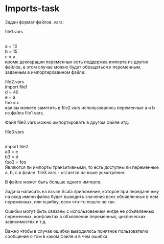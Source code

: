# Imports-task
Задан формат файлов .vars:

file1.vars

<br/>a = 10
<br/>b = 15
<br/>c = a
<br/>кроме декларации переменных есть поддержка импорта из других файлов, в этом случае можно будет обращаться к переменным, заданным в импортированном файле:

file2.vars
<br/>import file1
<br/>d = 40
<br/>e = a
<br/>foo = c
<br/>как вы можете заметить в file2.vars использовались переменные a и b из файла file1.vars.

Файл file2.vars можно импортировать в другом файле итд:

file3.vars

<br/>import file2
<br/>a3 = e
<br/>b3 = d
<br/>foo3 = foo
<br/>Являются ли импорты транзитивными, то есть доступны ли переменные a, b, c в файле `file3.vars - остается на ваше усмотрение.

В файле может быть больше одного импорта.

Задача написать на языке Scala приложение, которое при передаче ему на вход имени файла будет выводить значения всех объявленных в нем переменных, или ошибку, если что-то пошло не так.

Ошибки могут быть связаны с использованием нигде не объявленных переменных, конфликтах в объявлении переменных, циклических зависимостях и т.д.

Важно чтобы в случае ошибки выводилось понятное пользователю сообщение о том в каком файле и в чем ошибка.
